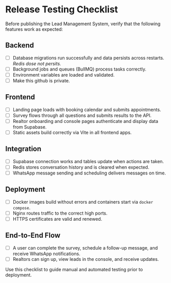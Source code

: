 # Release Testing Checklist

Before publishing the Lead Management System, verify that the following features work as expected:

## Backend
- [ ] Database migrations run successfully and data persists across restarts.
_Redis dose not persits._
- [ ] Background jobs and queues (BullMQ) process tasks correctly.
- [ ] Environment variables are loaded and validated.
- [ ] Make this github is private.

## Frontend
- [ ] Landing page loads with booking calendar and submits appointments.
- [ ] Survey flows through all questions and submits results to the API.
- [ ] Realtor onboarding and console pages authenticate and display data from Supabase.
- [ ] Static assets build correctly via Vite in all frontend apps.

## Integration
- [ ] Supabase connection works and tables update when actions are taken.
- [ ] Redis stores conversation history and is cleared when expected.
- [ ] WhatsApp message sending and scheduling delivers messages on time.

## Deployment
- [ ] Docker images build without errors and containers start via `docker compose`.
- [ ] Nginx routes traffic to the correct high ports.
- [ ] HTTPS certificates are valid and renewed.

## End-to-End Flow
- [ ] A user can complete the survey, schedule a follow-up message, and receive WhatsApp notifications.
- [ ] Realtors can sign up, view leads in the console, and receive updates.

Use this checklist to guide manual and automated testing prior to deployment.

